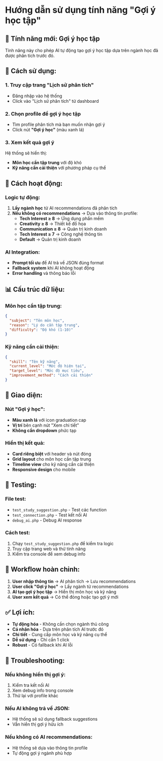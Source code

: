 # Hướng dẫn sử dụng tính năng "Gợi ý học tập"

## 🎯 **Tính năng mới: Gợi ý học tập**

Tính năng này cho phép AI tự động tạo gợi ý học tập dựa trên ngành học đã được phân tích trước đó.

## 🚀 **Cách sử dụng:**

### 1. **Truy cập trang "Lịch sử phân tích"**
- Đăng nhập vào hệ thống
- Click vào "Lịch sử phân tích" từ dashboard

### 2. **Chọn profile để gợi ý học tập**
- Tìm profile phân tích mà bạn muốn nhận gợi ý
- Click nút **"Gợi ý học"** (màu xanh lá)

### 3. **Xem kết quả gợi ý**
Hệ thống sẽ hiển thị:
- **Môn học cần tập trung** với độ khó
- **Kỹ năng cần cải thiện** với phương pháp cụ thể

## 🔧 **Cách hoạt động:**

### **Logic tự động:**
1. **Lấy ngành học** từ AI recommendations đã phân tích
2. **Nếu không có recommendations** → Dựa vào thông tin profile:
   - **Tech Interest ≥ 8** → Ứng dụng phần mềm
   - **Creativity ≥ 8** → Thiết kế đồ họa  
   - **Communication ≥ 8** → Quản trị kinh doanh
   - **Tech Interest ≥ 7** → Công nghệ thông tin
   - **Default** → Quản trị kinh doanh

### **AI Integration:**
- **Prompt tối ưu** để AI trả về JSON đúng format
- **Fallback system** khi AI không hoạt động
- **Error handling** và thông báo lỗi

## 📊 **Cấu trúc dữ liệu:**

### **Môn học cần tập trung:**
```json
{
  "subject": "Tên môn học",
  "reason": "Lý do cần tập trung", 
  "difficulty": "Độ khó (1-10)"
}
```

### **Kỹ năng cần cải thiện:**
```json
{
  "skill": "Tên kỹ năng",
  "current_level": "Mức độ hiện tại",
  "target_level": "Mức độ mục tiêu",
  "improvement_method": "Cách cải thiện"
}
```

## 🎨 **Giao diện:**

### **Nút "Gợi ý học":**
- **Màu xanh lá** với icon graduation cap
- **Vị trí** bên cạnh nút "Xem chi tiết"
- **Không cần dropdown** phức tạp

### **Hiển thị kết quả:**
- **Card riêng biệt** với header và nút đóng
- **Grid layout** cho môn học cần tập trung
- **Timeline view** cho kỹ năng cần cải thiện
- **Responsive design** cho mobile

## 🧪 **Testing:**

### **File test:**
- `test_study_suggestion.php` - Test các function
- `test_connection.php` - Test kết nối AI
- `debug_ai.php` - Debug AI response

### **Cách test:**
1. Chạy `test_study_suggestion.php` để kiểm tra logic
2. Truy cập trang web và thử tính năng
3. Kiểm tra console để xem debug info

## 🔄 **Workflow hoàn chỉnh:**

1. **User nhập thông tin** → AI phân tích → Lưu recommendations
2. **User click "Gợi ý học"** → Lấy ngành từ recommendations
3. **AI tạo gợi ý học tập** → Hiển thị môn học và kỹ năng
4. **User xem kết quả** → Có thể đóng hoặc tạo gợi ý mới

## ✅ **Lợi ích:**

- **Tự động hóa** - Không cần chọn ngành thủ công
- **Cá nhân hóa** - Dựa trên phân tích AI trước đó
- **Chi tiết** - Cung cấp môn học và kỹ năng cụ thể
- **Dễ sử dụng** - Chỉ cần 1 click
- **Robust** - Có fallback khi AI lỗi

## 🐛 **Troubleshooting:**

### **Nếu không hiển thị gợi ý:**
1. Kiểm tra kết nối AI
2. Xem debug info trong console
3. Thử lại với profile khác

### **Nếu AI không trả về JSON:**
- Hệ thống sẽ sử dụng fallback suggestions
- Vẫn hiển thị gợi ý hữu ích

### **Nếu không có AI recommendations:**
- Hệ thống sẽ dựa vào thông tin profile
- Tự động gợi ý ngành phù hợp
